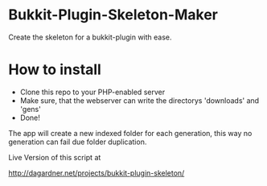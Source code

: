 Bukkit-Plugin-Skeleton-Maker
============================

Create the skeleton for a bukkit-plugin with ease.

How to install
==============

* Clone this repo to your PHP-enabled server
* Make sure, that the webserver can write the directorys 'downloads' and 'gens'
* Done!


The app will create a new indexed folder for each generation, this way no generation can fail due folder duplication.

Live Version of this script at

http://dagardner.net/projects/bukkit-plugin-skeleton/